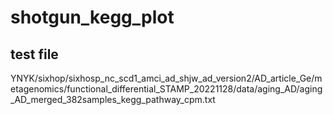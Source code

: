 # shotgun_kegg_plot

## test file
YNYK/sixhop/sixhosp_nc_scd1_amci_ad_shjw_ad_version2/AD_article_Ge/metagenomics/functional_differential_STAMP_20221128/data/aging_AD/aging_AD_merged_382samples_kegg_pathway_cpm.txt
